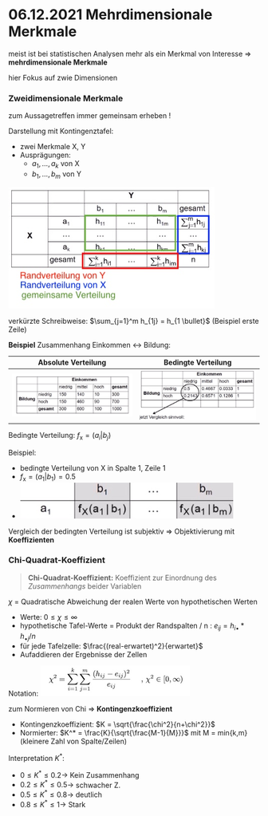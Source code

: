 # 06.12.2021 Mehrdimensionale Merkmale 



meist ist bei statistischen Analysen mehr als ein Merkmal von Interesse => **mehrdimensionale Merkmale**

hier Fokus auf zwie Dimensionen

### Zweidimensionale Merkmale

zum Aussagetreffen immer gemeinsam erheben !

Darstellung mit Kontingenztafel: 

- zwei Merkmale X, Y
- Ausprägungen:
    - $a_1 ,..., a_k$ von X
    - $b_1,...,b_m$ von Y

![21-12-06_16-43](../images/21-12-06_16-43.jpg)

verkürzte Schreibweise: $\sum_{j=1}^m h_{1j} = h_{1 \bullet}$ (Beispiel erste Zeile)

**Beispiel** Zusammenhang Einkommen <-> Bildung: 

| Absolute Verteilung                             | Bedingte Verteilung               |
| ----------------------------------------------- | --------------------------------- |
| ![21-12-06_16-30](../images/21-12-06_16-30.jpg) | ![](../images/21-12-06_17-02.jpg) |

Bedingte Verteilung: $f_{\text{x}} = (a_i | b_j)$ 

Beispiel:

- bedingte Verteilung von X in Spalte 1, Zeile 1
- $f_{\text{x}} = (a_1 | b_1) = 0.5$ 
- ![21-12-06_17-17](../images/21-12-06_17-17.jpg) 

Vergleich der bedingten Verteilung ist subjektiv => Objektivierung mit **Koeffizienten**



### Chi-Quadrat-Koeffizient

> **Chi-Quadrat-Koeffizient:** Koeffizient zur Einordnung des *Zusammenhangs* beider Variablen 

 $\chi$  = Quadratische Abweichung der realen Werte von hypothetischen Werten

-  Werte: $0 \le \chi \le \infty$
- hypothetische Tafel-Werte = Produkt der Randspalten / n : $e_{ij} = h_{i\bullet} * h_{\bullet j} / n$
- für jede Tafelzelle: $\frac{(real-erwartet)^2}{erwartet}$
- Aufaddieren der Ergebnisse der Zellen

Notation: ![21-12-06_17-46](../images/21-12-06_17-46.jpg)

zum Normieren von Chi => **Kontingenzkoeffizient**

- Kontingenzkoeffizient: $K = \sqrt{\frac{\chi^2}{n+\chi^2}}$ 
- Normierter: $K^* = \frac{K}{\sqrt{\frac{M-1}{M}}}$ mit M = min{k,m} (kleinere Zahl von Spalte/Zeilen)

Interpretation $K^*$: 

- $0 \le K^* \le 0.2 \to$ Kein  Zusammenhang
- $0.2 \le K^* \le 0.5 \to$ schwacher Z.
- $0.5 \le K^* \le 0.8 \to$ deutlich
- $0.8 \le K^* \le 1 \to$ Stark



